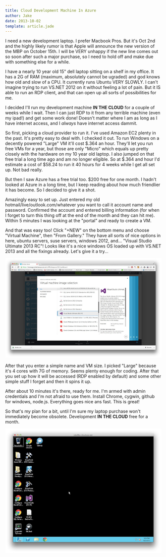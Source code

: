 ```yaml
---
title: Cloud Development Machine In Azure
author: Jake
date: 2013-10-02
template: article.jade
---
```

I need a new development laptop.  I prefer Macbook Pros.  But it's Oct 2nd and the highly likely rumor is that Apple will announce the new version of the MBP on October 15th. I will be VERY unhappy if the new line comes out so soon after such a major purchase, so I need to hold off and make due with something else for a while.

I have a nearly 10 year old 15" dell laptop sitting on a shelf in my office.  It has a 2G of RAM (maximum, absolutely cannot be ugraded) and god knows how old and slow of a CPU.  It currently runs Ubuntu VERY SLOWLY.  I can't imagine trying to run VS.NET 2012 on it without feeling a lot of pain.  But it IS able to run an RDP client, and that can open up all sorts of possibilities for me.

I decided I'll run my development machine **IN THE CLOUD** for a couple of weeks while I wait.  Then I can just RDP to it from any terrible machine (even my ipad!) and get some work done!  Doesn't matter where I am as long as I have internet access, and I *always* have internet access dammit.

So first, picking a cloud provider to run it.  I've used Amazon EC2 plenty in the past.  It's pretty easy to deal with.  I checked it out.  To run Windows on a decently powered "Large" VM it'll cost $.364 an hour.  They'll let you run free VMs for a year, but those are only "Micro" which equals up pretty closely with the hardware on my 10 year old laptop.  I also jumped on that free trial a long time ago and am no longer eligible.  So at $.364 and hour I'd estimate a cost of $58.24 to run it 40 hours for 4 weeks while I get all set up.  Not bad really.  

But then I saw Azure has a free trial too.  $200 free for one month.  I hadn't looked at Azure in a long time, but I keep reading about how much friendlier it has become.  So I decided to give it a shot.

Amazingly easy to set up.  Just entered my old hotmail/live/outlook.com/whatever you want to call it account name and password.  Confirmed the account and entered billing information (for when I forget to turn this thing off at the end of the month and they can hit me).  Within 5 minutes I was looking at the "portal" and ready to create a VM.

And that was easy too!  Click "+NEW" on the bottom menu and choose "Virtual Machine", then "From Gallery."  They have all sorts of nice options in here, ubuntu servers, suse servers, windows 2012, and... "Visual Studio Ultimate 2013 RC"!  Looks like it's a nice windows OS loaded up with VS.NET 2013 and all the fixings already.  Let's give it a try...

![Choose your VM](ChooseVM.jpeg "Choose your VM")

After that you enter a simple name and VM size.  I picked "Large" because it's 4 cores with 7G of memory.  Seems plenty enough for coding.  After that you set up how it will be accessed (RDP enabled by default) and some other simple stuff I forget and then it spins it up.

After about 10 minutes it's there, ready for me. I'm armed with admin credentials and I'm not afraid to use them.  Install Chrome, cygwin, github for windows, node.js.  Everything goes nice ans fast.  This is great!

So that's my plan for a bit, until I'm sure my laptop purchase won't immediately become obsolete.  Development **IN THE CLOUD** free for a month.    

![Desktop Ready](DesktopReady.jpeg "Desktop Ready")
